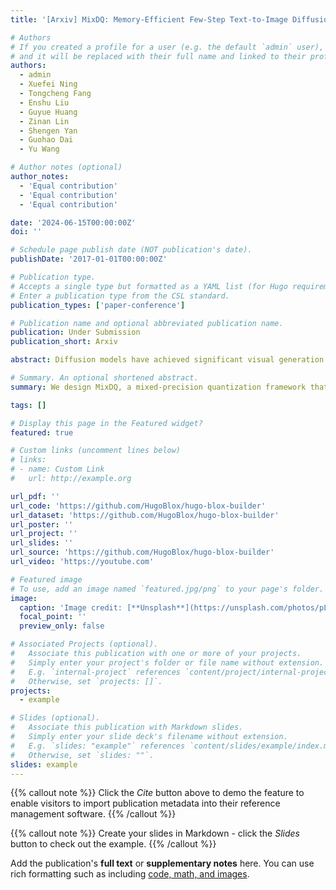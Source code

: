 ```yaml
---
title: '[Arxiv] MixDQ: Memory-Efficient Few-Step Text-to-Image Diffusion Models with Metric-Decoupled Mixed Precision Quantization'

# Authors
# If you created a profile for a user (e.g. the default `admin` user), write the username (folder name) here
# and it will be replaced with their full name and linked to their profile.
authors:
  - admin
  - Xuefei Ning
  - Tongcheng Fang
  - Enshu Liu
  - Guyue Huang
  - Zinan Lin
  - Shengen Yan
  - Guohao Dai
  - Yu Wang

# Author notes (optional)
author_notes:
  - 'Equal contribution'
  - 'Equal contribution'
  - 'Equal contribution'

date: '2024-06-15T00:00:00Z'
doi: ''

# Schedule page publish date (NOT publication's date).
publishDate: '2017-01-01T00:00:00Z'

# Publication type.
# Accepts a single type but formatted as a YAML list (for Hugo requirements).
# Enter a publication type from the CSL standard.
publication_types: ['paper-conference']

# Publication name and optional abbreviated publication name.
publication: Under Submission
publication_short: Arxiv

abstract: Diffusion models have achieved significant visual generation quality. However, their significant computational and memory costs pose challenge for their application on resource-constrained mobile devices or even desktop GPUs. Recent few-step diffusion models reduces the inference time by reducing the denoising steps. However, their memory consumptions are still excessive. The Post Training Quantization (PTQ) replaces high bit-width FP representation with low-bit integer values (INT4/8) , which is an effective and efficient technique to reduce the memory cost. However, when applying to few-step diffusion models, existing quantization methods face challenges in preserving both the image quality and text alignment. To address this issue, we propose an mixed-precision quantization framework - MixDQ. Firstly, We design specialized BOS-aware quantization method for highly sensitive text embedding quantization. Then, we conduct metric-decoupled sensitivity analysis to measure the sensitivity of each layer. Finally, we develop an integer-programming-based method to conduct bit-width allocation. While existing quantization methods fall short at W8A8, MixDQ could achieve W8A8 without performance loss, and W4A8 with negligible visual degradation. Compared with FP16, we achieve 3-4x reduction in model size and memory cost, and 1.45x latency speedup. Project Page [https://a-suozhang.xyz/mixdq.github.io/](https://a-suozhang.xyz/mixdq.github.io/)

# Summary. An optional shortened abstract.
summary: We design MixDQ, a mixed-precision quantization framework that successfully tackles the challenging few-step text-to-image diffusion model quantization. With negligible visual quality degradation and content change, MixDQ could achieve W4A8, with equivalent 3.4x memory compression and 1.5x latency speedup.

tags: []

# Display this page in the Featured widget?
featured: true

# Custom links (uncomment lines below)
# links:
# - name: Custom Link
#   url: http://example.org

url_pdf: ''
url_code: 'https://github.com/HugoBlox/hugo-blox-builder'
url_dataset: 'https://github.com/HugoBlox/hugo-blox-builder'
url_poster: ''
url_project: ''
url_slides: ''
url_source: 'https://github.com/HugoBlox/hugo-blox-builder'
url_video: 'https://youtube.com'

# Featured image
# To use, add an image named `featured.jpg/png` to your page's folder.
image:
  caption: 'Image credit: [**Unsplash**](https://unsplash.com/photos/pLCdAaMFLTE)'
  focal_point: ''
  preview_only: false

# Associated Projects (optional).
#   Associate this publication with one or more of your projects.
#   Simply enter your project's folder or file name without extension.
#   E.g. `internal-project` references `content/project/internal-project/index.md`.
#   Otherwise, set `projects: []`.
projects:
  - example

# Slides (optional).
#   Associate this publication with Markdown slides.
#   Simply enter your slide deck's filename without extension.
#   E.g. `slides: "example"` references `content/slides/example/index.md`.
#   Otherwise, set `slides: ""`.
slides: example
---
```


{{% callout note %}}
Click the _Cite_ button above to demo the feature to enable visitors to import publication metadata into their reference management software.
{{% /callout %}}

{{% callout note %}}
Create your slides in Markdown - click the _Slides_ button to check out the example.
{{% /callout %}}

Add the publication's **full text** or **supplementary notes** here. You can use rich formatting such as including [code, math, and images](https://docs.hugoblox.com/content/writing-markdown-latex/).
